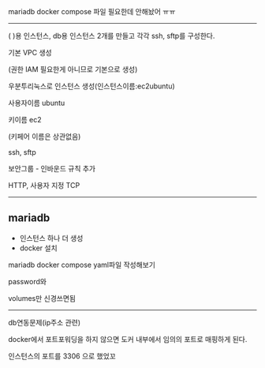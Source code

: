 mariadb docker compose 파일 필요한데 안해놨어 ㅠㅠ

---



( )용 인스턴스, db용 인스턴스 2개를 만들고 각각 ssh, sftp를 구성한다.



기본 VPC 생성

(권한 IAM 필요한게 아니므로 기본으로 생성)

우분투리눅스로 인스턴스 생성(인스턴스이름:ec2ubuntu)

사용자이름 ubuntu

키이름 ec2

(키페어 이름은 상관없음)

ssh, sftp



보안그룹 - 인바운드 규칙 추가

HTTP, 사용자 지정 TCP

---

## mariadb

- 인스턴스 하나 더 생성
- docker 설치

mariadb docker compose yaml파일 작성해보기

password와

volumes만 신경쓰면됨

---

db연동문제(ip주소 관련)

docker에서 포트포워딩을 하지 않으면 도커 내부에서 임의의 포트로 매핑하게 된다.

인스턴스의 포트를 3306 으로 했었꼬


